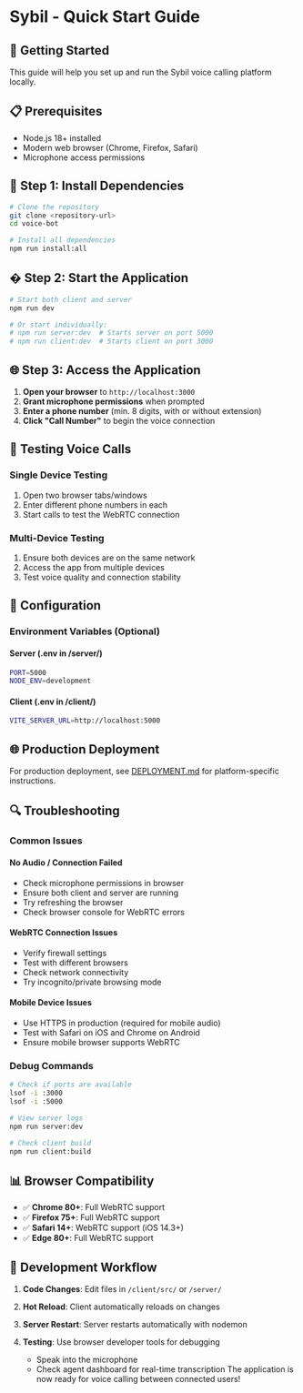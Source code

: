 # Sybil - Quick Start Guide

## 🚀 Getting Started

This guide will help you set up and run the Sybil voice calling platform locally.

## 📋 Prerequisites

- Node.js 18+ installed
- Modern web browser (Chrome, Firefox, Safari)
- Microphone access permissions

## 🔧 Step 1: Install Dependencies

```bash
# Clone the repository
git clone <repository-url>
cd voice-bot

# Install all dependencies
npm run install:all
```

## � Step 2: Start the Application

```bash
# Start both client and server
npm run dev

# Or start individually:
# npm run server:dev  # Starts server on port 5000
# npm run client:dev  # Starts client on port 3000
```

## 🌐 Step 3: Access the Application

1. **Open your browser** to `http://localhost:3000`
2. **Grant microphone permissions** when prompted
3. **Enter a phone number** (min. 8 digits, with or without extension)
4. **Click "Call Number"** to begin the voice connection

## 📱 Testing Voice Calls

### Single Device Testing
1. Open two browser tabs/windows
2. Enter different phone numbers in each
3. Start calls to test the WebRTC connection

### Multi-Device Testing
1. Ensure both devices are on the same network
2. Access the app from multiple devices
3. Test voice quality and connection stability

## 🔧 Configuration

### Environment Variables (Optional)

#### Server (.env in /server/)
```bash
PORT=5000
NODE_ENV=development
```

#### Client (.env in /client/)
```bash
VITE_SERVER_URL=http://localhost:5000
```

## 🌐 Production Deployment

For production deployment, see [DEPLOYMENT.md](./DEPLOYMENT.md) for platform-specific instructions.

## 🔍 Troubleshooting

### Common Issues

#### No Audio / Connection Failed
- Check microphone permissions in browser
- Ensure both client and server are running
- Try refreshing the browser
- Check browser console for WebRTC errors

#### WebRTC Connection Issues
- Verify firewall settings
- Test with different browsers
- Check network connectivity
- Try incognito/private browsing mode

#### Mobile Device Issues
- Use HTTPS in production (required for mobile audio)
- Test with Safari on iOS and Chrome on Android
- Ensure mobile browser supports WebRTC

### Debug Commands

```bash
# Check if ports are available
lsof -i :3000
lsof -i :5000

# View server logs
npm run server:dev

# Check client build
npm run client:build
```

## 📊 Browser Compatibility

- ✅ **Chrome 80+**: Full WebRTC support
- ✅ **Firefox 75+**: Full WebRTC support  
- ✅ **Safari 14+**: WebRTC support (iOS 14.3+)
- ✅ **Edge 80+**: Full WebRTC support

## 🔄 Development Workflow

1. **Code Changes**: Edit files in `/client/src/` or `/server/`
2. **Hot Reload**: Client automatically reloads on changes
3. **Server Restart**: Server restarts automatically with nodemon
4. **Testing**: Use browser developer tools for debugging


   - Speak into the microphone
   - Check agent dashboard for real-time transcription
The application is now ready for voice calling between connected users!
